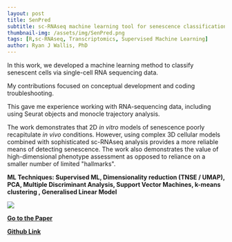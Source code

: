 ```yaml
---
layout: post
title: SenPred
subtitle: sc-RNAseq machine learning tool for senescence classification
thumbnail-img: /assets/img/SenPred.png
tags: [R,sc-RNAseq, Transcriptomics, Supervised Machine Learning]
author: Ryan J Wallis, PhD
---
```


In this work, we developed a machine learning method to classify senescent cells via single-cell RNA sequencing data.

My contributions focused on conceptual development and coding troubleshooting. 

This gave me experience working with RNA-sequencing data, including using Seurat objects and monocle trajectory analysis. 

The work demonstrates that 2D _in vitro_ models of senescence poorly recapitulate _in vivo_ conditions. However, using complex 3D cellular models combined with sophisticated sc-RNAseq analysis provides a more reliable means of detecting senescence. The work also demonstrates the value of high-dimensional phenotype assessment as opposed to reliance on a smaller number of limited "hallmarks". 

**ML Techniques: Supervised ML, Dimensionality reduction (TNSE / UMAP), PCA, Multiple Discriminant Analysis,  Support Vector
Machines, k-means clustering , Generalised Linear Model**

<img src="https://RyanJWallis.github.io/assets/img/SenPred.png" class="mx-auto d-block">

<strong><a href="https://genomemedicine.biomedcentral.com/articles/10.1186/s13073-024-01418-0">Go to the Paper </a>

<strong><a href="https://github.com/bethk-h/SenPred_HDF">Github Link</a></strong>

